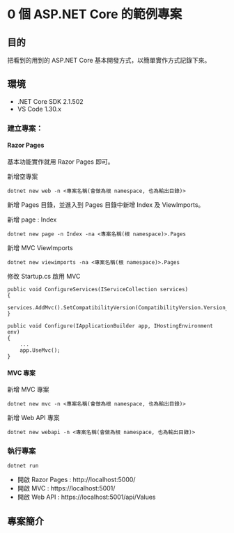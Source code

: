 # 0 個 ASP&#x2E;NET Core 的範例專案

## 目的
把看到的用到的 ASP&#x2E;NET Core 基本開發方式，以簡單實作方式記錄下來。

## 環境

* .NET Core SDK 2.1.502
* VS Code 1.30.x

### 建立專案：

#### Razor Pages

基本功能實作就用 Razor Pages 即可。

新增空專案
```
dotnet new web -n <專案名稱(會做為根 namespace, 也為輸出目錄)>
```

新增 Pages 目錄，並進入到 Pages 目錄中新增 Index 及 ViewImports。

新增 page : Index
```
dotnet new page -n Index -na <專案名稱(根 namespace)>.Pages
```

新增 MVC ViewImports
```
dotnet new viewimports -na <專案名稱(根 namespace)>.Pages
```

修改 Startup.cs 啟用 MVC
```
public void ConfigureServices(IServiceCollection services)
{
    services.AddMvc().SetCompatibilityVersion(CompatibilityVersion.Version_2_1);
}
```
```
public void Configure(IApplicationBuilder app, IHostingEnvironment env)
{
    ...
    app.UseMvc();
}
```

#### MVC 專案

新增 MVC 專案
```
dotnet new mvc -n <專案名稱(會做為根 namespace, 也為輸出目錄)>
```

新增 Web API 專案
```
dotnet new webapi -n <專案名稱(會做為根 namespace, 也為輸出目錄)>
```

### 執行專案
```
dotnet run
```

* 開啟 Razor Pages : http://localhost:5000/
* 開啟 MVC : https://localhost:5001/
* 開啟 Web API : https://localhost:5001/api/Values


## 專案簡介




